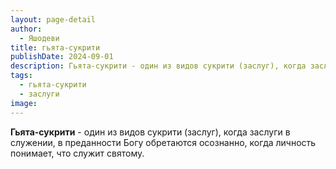 ```yaml
---
layout: page-detail
author:
  - Яшодеви
title: гьята-сукрити
publishDate: 2024-09-01
description: Гьята-сукрити - один из видов сукрити (заслуг), когда заслуги в служении, в преданности Богу обретаются осознанно, когда личность понимает, что служит святому.
tags:
  - гьята-сукрити
  - заслуги
image:
---
```

**Гьята-сукрити** - один из видов сукрити (заслуг), когда заслуги в служении, в преданности Богу обретаются осознанно, когда личность понимает, что служит святому.

